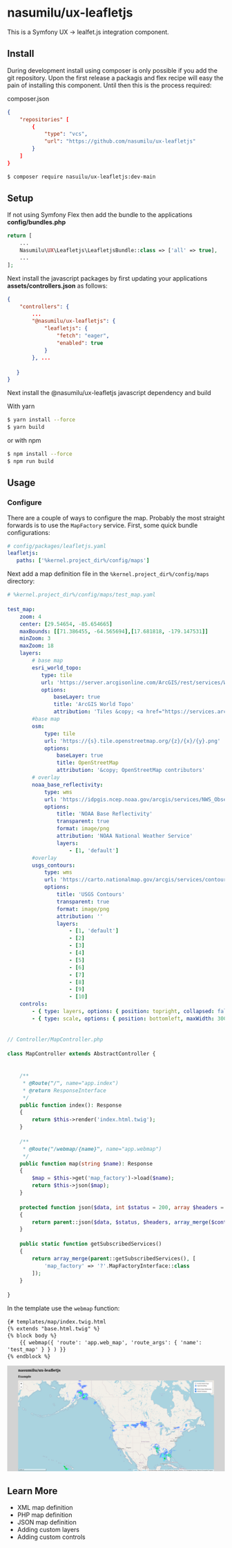 # nasumilu/ux-leafletjs

This is a Symfony UX -> lealfet.js integration component.


## Install

During development install using composer is only possible if you add the git
repository. Upon the first release a packagis and flex recipe will easy the pain
of installing this component. Until then this is the process required:

composer.json
```json
{
    "repositories" [
        {
            "type": "vcs",
            "url": "https://github.com/nasumilu/ux-leafletjs"
        }
    ]
}
```


```sh
$ composer require nasuilu/ux-leafletjs:dev-main
```

## Setup

If not using Symfony Flex then add the bundle to the applications **config/bundles.php**
```php
return [
    ...
    Nasumilu\UX\Leafletjs\LeafletjsBundle::class => ['all' => true],
    ...
];
```

Next install the javascript packages by first updating your applications 
**assets/controllers.json** as follows:
```json
{
    "controllers": {
        ...
        "@nasumilu/ux-leafletjs": {
            "leafletjs": {
                "fetch": "eager",
                "enabled": true
            }
        }, ...

   }
}
```

Next install the @nasumilu/ux-leafletjs javascript dependency and build

With yarn
```sh
$ yarn install --force
$ yarn build
```

or with npm
```sh
$ npm install --force
$ npm run build
```


## Usage

### Configure

There are a couple of ways to configure the map. Probably the most straight forwards is to 
use the `MapFactory` service. First, some quick bundle configurations:

```yaml
# config/packages/leafletjs.yaml
leafletjs:
   paths: ['%kernel.project_dir%/config/maps']
```

Next add a map definition file in the `%kernel.project_dir%/config/maps` directory:

```yaml
# %kernel.project_dir%/config/maps/test_map.yaml

test_map:
    zoom: 4
    center: [29.54654, -85.654665]
    maxBounds: [[71.386455, -64.565694],[17.681818, -179.147531]]
    minZoom: 3
    maxZoom: 18
    layers:
        # base map
        esri_world_topo:
           type: tile
           url: 'https://server.arcgisonline.com/ArcGIS/rest/services/World_Topo_Map/MapServer/tile/{z}/{y}/{x}'
           options:
               baseLayer: true
               title: 'ArcGIS World Topo'
               attribution: 'Tiles &copy; <a href="https://services.arcgisonline.com/ArcGIS/rest/services/World_Topo_Map/MapServer">ArcGIS</a>'
        #base map
        osm:
            type: tile
            url: 'https://{s}.tile.openstreetmap.org/{z}/{x}/{y}.png'
            options:
                baseLayer: true
                title: OpenStreetMap
                attribution: '&copy; OpenStreetMap contributors'
        # overlay
        noaa_base_reflectivity:
            type: wms
            url: 'https://idpgis.ncep.noaa.gov/arcgis/services/NWS_Observations/radar_base_reflectivity/MapServer/WMSServer'
            options:
                title: 'NOAA Base Reflectivity'
                transparent: true
                format: image/png
                attribution: 'NOAA National Weather Service'
                layers:
                    - [1, 'default']
        #overlay
        usgs_contours: 
            type: wms
            url: 'https://carto.nationalmap.gov/arcgis/services/contours/MapServer/WMSServer'
            options:
                title: 'USGS Contours'
                transparent: true
                format: image/png
                attribution: ''
                layers:
                    - [1, 'default'] 
                    - [2]
                    - [3]
                    - [4]
                    - [5]
                    - [6]
                    - [7]
                    - [8]
                    - [9]
                    - [10]
    controls:
        - { type: layers, options: { position: topright, collapsed: false } }
        - { type: scale, options: { position: bottomleft, maxWidth: 300, metric: false } }
```

```php

// Controller/MapController.php

class MapController extends AbstractController {


    /**
     * @Route("/", name="app.index")
     * @return ResponseInterface
     */
    public function index(): Response
    {
        return $this->render('index.html.twig');
    }

    /**
     * @Route("/webmap/{name}", name="app.webmap")
     */
    public function map(string $name): Response 
    {
        $map = $this->get('map_factory')->load($name);
        return $this->json($map);
    }

    protected function json($data, int $status = 200, array $headers = [], array $context = []): JsonResponse
    {
        return parent::json($data, $status, $headers, array_merge($context, [AbstractObjectNormalizer::SKIP_NULL_VALUES => true]));
    }

    public static function getSubscribedServices()
    {
        return array_merge(parent::getSubscribedServices(), [
            'map_factory' => '?'.MapFactoryInterface::class
        ]);
    }

}

```

In the template use the `webmap` function:
```twig
{# templates/map/index.twig.html
{% extends "base.html.twig" %}
{% block body %}
    {{ webmap({ 'route': 'app.web_map', 'route_args': { 'name': 'test_map' } } ) }}
{% endblock %}
```

![Sample Webmap](./docs/images/ux-leafletjs_screenshot.png)

## Learn More

- XML map definition
- PHP map definition
- JSON map definition
- Adding custom layers
- Adding custom controls